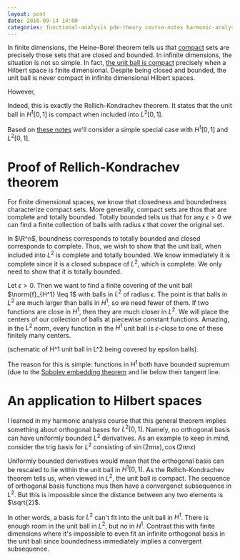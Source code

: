 ```yaml
---
layout: post
date: 2016-09-14 14:00
categories: functional-analysis pde-theory course-notes harmonic-analysis homework fall-2016
---
```


In finite dimensions, the Heine-Borel theorem tells us that [compact](compactness) sets are precisely those sets that are closed and bounded. In infinite dimensions, the situation is not so simple. In fact, [the unit ball is compact](detecing-dimension-with-spheres) precisely when a Hilbert space is finite dimensional. Despite being closed and bounded, the unit ball is never compact in infinite dimensional Hilbert spaces.


However, 

Indeed, this is exactly the Rellich-Kondrachev theorem. It states that the unit ball in $H^1[0,1]$ is compact when included into $L^2[0,1]$.

Based on [these notes](http://www.math.umn.edu/~garrett/m/fun/simplest_cptness.pdf) we'll consider a simple special case with $H^1[0,1]$ and $L^2[0,1]$. 

# Proof of Rellich-Kondrachev theorem
For finite dimensional spaces, we know that closedness and boundedness characterize compact sets. More generally, compact sets are thos that are complete and totally bounded. Totally bounded tells us that for any $\epsilon > 0$ we can find a finite collection of balls with radius $\epsilon$ that cover the original set.

In $\R^n$, boundness corresponds to totally bounded and closed corresponds to complete. Thus, we wish to show that the unit ball, when included into $L^2$ is complete and totally bounded. We know immediately it is complete since it is a closed subspace of $L^2$, which is complete. We only need to show that it is totally bounded.

Let $\epsilon > 0$. Then we want to find a finite covering of the unit ball $\norm{f}_{H^1} \leq 1$ with balls in $L^2$ of radius $\epsilon$. The point is that balls in $L^2$ are much larger than balls in $H^1$, so we need fewer of them. If two functions are close in $H^1$, then they are much closer in $L^2$. We will place the centers of our collection of balls at piecewise constant functions. Amazing, in the $L^2$ norm, every function in the $H^1$ unit ball is $\epsilon$-close to one of these finitely many centers.

(schematic of H^1 unit ball in L^2 being covered by epsilon balls).

The reason for this is simple: functions in $H^1$ both have bounded supremum (due to the [Sobolev embedding theorem](sobolev-embedding-theorems) and lie below their tangent line.





# An application to Hilbert spaces
I learned in my harmonic analysis course that this general theorem implies something about orthogonal bases for $L^2[0,1]$. Namely, no orthogonal basis can have uniformly bounded $L^2$ derivatives. As an example to keep in mind, consider the trig basis for $L^2$ consisting of $\sin(2\pi n x), \cos(2\pi nx)$

Uniformly bounded derivatives would mean that the orthogonal basis can be rescaled to lie within the unit ball in $H^1[0, 1]$. As the Rellich-Kondrachev theorem tells us, when viewed in $L^2$, the unit ball is compact. The sequence of orthogonal basis functions mus then have a convergenct subsequence in $L^2$. But this is impossible since the distance between any two elements is $\sqrt{2}$. 

In other words, a basis for $L^2$ can't fit into the unit ball in $H^1$. There is enough room in the unit ball in $L^2$, but no in $H^1$. Contrast this with finite dimensions where it's impossible to even fit an infinite orthogonal basis in the unit ball since boundedness immediately implies a convergent subsequence. 







